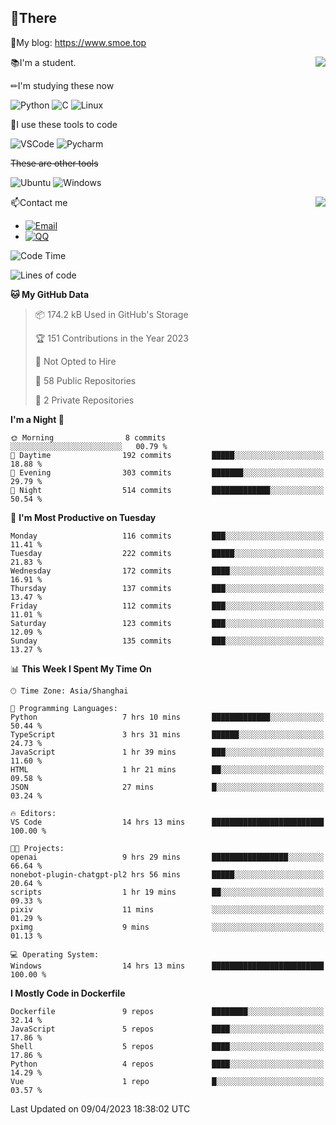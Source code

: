 
## 👏There

📰My blog: https://www.smoe.top

<img align="right" src="https://github-readme-stats.vercel.app/api/top-langs/?username=AkashiCoin"/>


📚I'm a student.

✏I'm studying these now

![Python](https://img.shields.io/badge/-Python-blue?style=flat-square&logo=Python&logoColor=fff)
![C](https://img.shields.io/badge/-C-585858?style=flat-square&logo=C&logoColor=fff)
![Linux](https://img.shields.io/badge/-Linux-black?style=flat-square&logo=Linux&logoColor=fff)

🔨I use these tools to code

![VSCode](https://img.shields.io/badge/-VSCode-blue?style=flat-square&logo=visualstudiocode&logoColor=fff)
![Pycharm](https://img.shields.io/badge/-Pycharm-green?style=flat-square&logo=pycharm&logoColor=fff)

 ~~These are other tools~~

![Ubuntu](https://img.shields.io/badge/-Ubuntu-orange?style=flat-square&logo=Ubuntu&logoColor=fff)
![Windows](https://img.shields.io/badge/-Windows-blue?style=flat-square&logo=Windows&logoColor=fff)

<img align="right" src="https://github-readme-stats.vercel.app/api?username=AkashiCoin" />


📫Contact me

* [![Email](https://img.shields.io/badge/Email-l1040186796@gmail.com-1?style=social&logoColor=fff)](mailto:l1040186796@gmail.com)
* [![QQ](https://img.shields.io/badge/QQ-1040186796-1?style=social&logoColor=fff)](tencent://AddContact/?fromId=45&fromSubId=1&subcmd=all&uin=1040186796&website=www.oicqzone.com)

<!--START_SECTION:waka-->
![Code Time](http://img.shields.io/badge/Code%20Time-691%20hrs%2053%20mins-blue)

![Lines of code](https://img.shields.io/badge/From%20Hello%20World%20I%27ve%20Written-238.2%20thousand%20lines%20of%20code-blue)

**🐱 My GitHub Data** 

> 📦 174.2 kB Used in GitHub's Storage 
 > 
> 🏆 151 Contributions in the Year 2023
 > 
> 🚫 Not Opted to Hire
 > 
> 📜 58 Public Repositories 
 > 
> 🔑 2 Private Repositories 
 > 
**I'm a Night 🦉** 

```text
🌞 Morning                8 commits           ░░░░░░░░░░░░░░░░░░░░░░░░░   00.79 % 
🌆 Daytime                192 commits         █████░░░░░░░░░░░░░░░░░░░░   18.88 % 
🌃 Evening                303 commits         ███████░░░░░░░░░░░░░░░░░░   29.79 % 
🌙 Night                  514 commits         █████████████░░░░░░░░░░░░   50.54 % 
```
📅 **I'm Most Productive on Tuesday** 

```text
Monday                   116 commits         ███░░░░░░░░░░░░░░░░░░░░░░   11.41 % 
Tuesday                  222 commits         █████░░░░░░░░░░░░░░░░░░░░   21.83 % 
Wednesday                172 commits         ████░░░░░░░░░░░░░░░░░░░░░   16.91 % 
Thursday                 137 commits         ███░░░░░░░░░░░░░░░░░░░░░░   13.47 % 
Friday                   112 commits         ███░░░░░░░░░░░░░░░░░░░░░░   11.01 % 
Saturday                 123 commits         ███░░░░░░░░░░░░░░░░░░░░░░   12.09 % 
Sunday                   135 commits         ███░░░░░░░░░░░░░░░░░░░░░░   13.27 % 
```


📊 **This Week I Spent My Time On** 

```text
🕑︎ Time Zone: Asia/Shanghai

💬 Programming Languages: 
Python                   7 hrs 10 mins       █████████████░░░░░░░░░░░░   50.44 % 
TypeScript               3 hrs 31 mins       ██████░░░░░░░░░░░░░░░░░░░   24.73 % 
JavaScript               1 hr 39 mins        ███░░░░░░░░░░░░░░░░░░░░░░   11.60 % 
HTML                     1 hr 21 mins        ██░░░░░░░░░░░░░░░░░░░░░░░   09.58 % 
JSON                     27 mins             █░░░░░░░░░░░░░░░░░░░░░░░░   03.24 % 

🔥 Editors: 
VS Code                  14 hrs 13 mins      █████████████████████████   100.00 % 

🐱‍💻 Projects: 
openai                   9 hrs 29 mins       █████████████████░░░░░░░░   66.64 % 
nonebot-plugin-chatgpt-pl2 hrs 56 mins       █████░░░░░░░░░░░░░░░░░░░░   20.64 % 
scripts                  1 hr 19 mins        ██░░░░░░░░░░░░░░░░░░░░░░░   09.33 % 
pixiv                    11 mins             ░░░░░░░░░░░░░░░░░░░░░░░░░   01.29 % 
pximg                    9 mins              ░░░░░░░░░░░░░░░░░░░░░░░░░   01.13 % 

💻 Operating System: 
Windows                  14 hrs 13 mins      █████████████████████████   100.00 % 
```

**I Mostly Code in Dockerfile** 

```text
Dockerfile               9 repos             ████████░░░░░░░░░░░░░░░░░   32.14 % 
JavaScript               5 repos             ████░░░░░░░░░░░░░░░░░░░░░   17.86 % 
Shell                    5 repos             ████░░░░░░░░░░░░░░░░░░░░░   17.86 % 
Python                   4 repos             ████░░░░░░░░░░░░░░░░░░░░░   14.29 % 
Vue                      1 repo              █░░░░░░░░░░░░░░░░░░░░░░░░   03.57 % 
```




 Last Updated on 09/04/2023 18:38:02 UTC
<!--END_SECTION:waka-->
